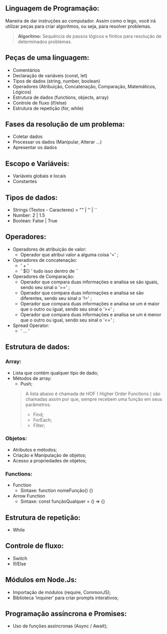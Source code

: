 ## Linguagem de Programação:

Maneira de dar instruções ao computador. Assim como o lego, você irá utilizar peças para criar algoritmos, ou seja, para resolver problemas.

> **Algoritmo:** Sequência de passos lógicos e finitos para resolução de determinados problemas.

## Peças de uma linguagem:

- Comentários
- Declaração de variáveis (const, let)
- Tipos de dados (string, number, boolean)
- Operadores (Atribuição, Concatenação, Comparação, Matemáticos, Lógicos)
- Estrutura de dados (functions, objects, array)
- Controle de fluxo (if/else)
- Estrutura de repetição (for, while)

## Fases da resolução de um problema:

- Coletar dados
- Processar os dados (Manipular, Alterar ...)
- Apresentar os dados

## Escopo e Variáveis:

- Variáveis globais e locais
- Constantes

## Tipos de dados:

- Strings (Textos - Caracteres) = "" | '' | ``
- Number: 2 | 1.5
- Boolean: False | True

## Operadores:

- Operadores de atribuição de valor:
    - Operador que atribui valor a alguma coisa '=' ;
- Operadores de concatenação:
    - ' + '
    - ' ${} ' tudo isso dentro de ``
- Operadores de Comparação:
    - Operador que compara duas informações e analisa se são iguais, sendo seu sinal o '==' ;
    - Operador que compara duas informações e analisa se são diferentes, sendo seu sinal o '!=' ;
    - Operador que compara duas informações e analisa se um é maior que o outro ou igual, sendo seu sinal o '>=' ;
    - Operador que compara duas informações e analisa se um é menor que o outro ou igual, sendo seu sinal o '<=' ;
- Spread Operator:
    - ' ... '

## Estrutura de dados:

### Array:

- Lista que contém qualquer tipo de dado;
- Métodos de array:
    - Push;
    > A lista abaixo é chamada de HOF ( Higher Order Functions ) são chamadas assim por que, sempre recebem uma função em seus parâmetros.
    > - Find;
    > - ForEach;
    > - Filter;

### Objetos: 

- Atributos e métodos;
- Criação e Manipulação de objetos;
- Acesso a propriedades de objetos;

### Functions:

- Function
    - Sintaxe: function nomeFunção() {} 
- Arrow Function
    - Sintaxe: const funçãoQualquer = () => {}

## Estrutura de repetição:

- While

## Controle de fluxo:

- Switch
- If/Else

## Módulos em Node.Js:

- Importação de módulos (require, CommonJS);
- Biblioteca 'inquirer' para criar prompts interativos;

## Programação assíncrona e Promises:

- Uso de funções assíncronas (Async / Await);